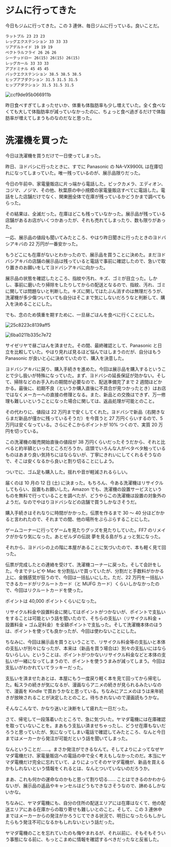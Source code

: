 # ジムに行ってきた
今日もジムに行ってきた。この 3 連休、毎日ジムに行っている。良いことだ。

```
ラットプル 23 23 23
レッグエクステンション 33 33 33
リアデルトイド 19 19 19
ペクトラルフライ 26 26 26
シーテッドロー 26(15) 26(15) 26(15)
レッグカール 33 33 33
アブドミナル 45 45 45
バックエクステンション 38.5 38.5 38.5
ヒップアブダクション 31.5 31.5 31.5
ヒップアダクション 31.5 31.5 31.5
```

![ccf9de95b066911b](/images/2019/09/ccf9de95b066911b.jpg)

昨日食べすぎてしまったせいか、体重も体脂肪率も少し増えていた。全く食べなくても大して体脂肪率が減っていなかったのに、ちょっと食べ過ぎるだけで体脂肪率が増えてしまうものなのだなと思った。

# 洗濯機を買った
今日は洗濯機を買うだけで一日使ってしまった。

昨日、ヨドバシに行ったときに、すでに Panasonic の NA-VX9900L は在庫切れになってしまっていた。唯一残っているのが、展示品限りだった。

今日の午前中、家電量販店に片っ端から電話した。ビックカメラ、エディオン、コジマ、ノジマ、その他、秋葉原の中小規模の家電量販店すべてに電話した。電話をした店舗だけでなく、関東圏全体で在庫が残っているかどうかまで調べてもらった。

その結果は、全滅だった。在庫はどこも残っていなかった。展示品が残っている店舗があるお店がいくつかあったが、それも売れてしまったり、数も限りがあった。

一応、展示品の値段も聞いてみたところ、やはり昨日聞きに行ったときのヨドバシアキバの 22 万円が一番安かった。

もうどこにも在庫がないとわかったので、展示品を買うことに決めた。まだヨドバシアキバの店舗の展示品は残っていると電話で事前に確認したので、急いで取り置きのお願いをしてヨドバシアキバに向かった。

展示品の状態を確認したところ、指紋や汚れ、キズ、ゴミが目立った。しかし、事前に磨いたり掃除をしたりしてからの配送となるので、指紋、汚れ、ゴミに関しては問題ないと判断した。キズに関してはたぶん消すのは無理だろうが、洗濯機が多少傷ついていても自分はそこまで気にしないだろうなと判断して、購入を決めることにした。

でも、念のため慎重を期すために、一旦昼ごはんを食べに行くことにした。

![25c8223c8139aff5](/images/2019/09/25c8223c8139aff5.jpg)

![6ba0211b335c7e72](/images/2019/09/6ba0211b335c7e72.jpg)

サイゼリヤで昼ごはんを済ませた。その間、最終確認として、Panasonic と日立を比較していた。やはり見れば見るほど悩んではしまうのだが、自分はもう Panasonic が良いと心に決めていたので、購入を決意した。

ヨドバシアキバに戻り、購入手続きを進めた。今回は展示品を購入するということで少し扱いが特殊になっていた。まず、ヨドバシの延長保証が効かない。そして、掃除などのお手入れの期間が必要なので、配送準備完了まで 2 週間ほどかかる。最後に、初期不良（というか購入直後に不具合が見つかったとき）はお店ではなくメーカーへの直接の修理となる。また、新品との交換はできず、万一修理も難しいということになった場合に関しては、返品処理が可能とのこと。

その代わりに、値段は 22 万円まで安くしてくれた。ヨドバシで新品（右開きならまだ新品が僅かに残っているそうだ）を今買うと 27 万円くらいするので、5 万円は安くなっている。さらにそこからポイントが 10% つくので、実質 20 万円を切っている。

この洗濯機の販売開始直後の値段が 38 万円くらいだったそうだから、それと比べると約半額といったところだろうか。店頭でいろんな人がベタベタ触っているものはあまり良い気持ちにはならないが、丁寧にきれいにしてくれるそうなので、そこは安くなるから良いと割り切ることにしよう。

ついでに、ゴム足も購入した。揺れや音が軽減されるらしい。

届くのは 10 月の 12 日 (土) に決まった。もちろん、今ある洗濯機はリサイクルしてもらい、設置もお願いした。Amazon でも、洗濯機の設置サービスというものを無料で行っていることを調べたが、どうやらこの洗濯機は設置の対象外のようだ。なのでやはりヨドバシなどの店舗で買うしかなさそうだ。

購入手続きはそれなりに時間がかかった。伝票を作るまで 30 〜 40 分ほどかかると言われたので、それまでの間、他の場所をぶらぶらすることにした。

ゲームコーナーに行ってゲームを見たりグッズを見たりしていた。FF7 のリメイクがかなり気になった。あとゼルダの伝説 夢を見る島がちょっと気になった。

それから、ヨドバシの上の階に本屋があることに気づいたので、本も軽く見て回った。

伝票が完成したとの連絡を受けて、洗濯機コーナーに戻った。そして会計をした。今までテレビや Mac を分割払いで買っていたが、分割だと手数料がかかる上に、金銭感覚が狂うので、今回は一括払いにした。ただ、22 万円を一括払いできるカードがリクルートカード（と MUFG カード）くらいしかなかったので、今回はリクルートカードを使った。

ポイントは 40,000 ポイントくらいになった。

リサイクル料金や設置料金に関してはポイントがつかないが、ポイントで支払いをすることは可能という話を聞いたので、そちらの支払い（リサイクル料金 + 設置料金 + ゴム足料金）を全額ポイントで支払った。そして洗濯機本体のほうは、ポイントを使っても良かったが、今回は使わないことにした。

ちなみに、今回は展示品を買うということで、リサイクル料金等の支払いと本体の支払いが別々になったが、本来は（新品を買う場合は）別々の支払いにはならないらしい。ということは、ポイントがつかないリサイクル料金などと本体の支払いが一緒になってしまうので、ポイントを使ううまみが減ってしまう。今回は支払いがわかれていてラッキーだった。

支払いを済ませたあとは、本屋にもう一度戻り軽く本を見て回ってから帰宅した。転スラの続きが気になるが、漫画ならアニメの続きが見られるみたいなので、漫画を Kindle で買おうかなと思っている。ちなみにアニメのほうは来年続きが放映されることが決定したとのこと。待ちきれないので漫画読もうかな。

そんなこんなで、かなり迷いと決断をして疲れた一日だった。

さて、帰宅して一段落着いたところで、急に気づいた。ヤマダ電機には在庫確認を取っていないことを。まあもう支払い済ませちゃったし、どうせ在庫もないだろうと思っていたが、気になってしまい電話で確認してみたところ、なんと今日まではメーカーから発注が可能だという話を聞いてしまった。

なんということだ......。まさか発注ができるなんて。そしてよりによってなぜヤマダ電機だけ、家電量販店への電話の中で全く考えもしなかったのだ。本当にヤマダ電機だけ完全に忘れていて、よりによってそのヤマダ電機が、新品を買えるかもしれないという情報をくれるとは、なんとついていないのだろうか。

まあ、これも何かの運命なのかもと思って割り切る...... ことはできるのかわからないが、展示品の返品やキャンセルはどうもできなさそうなので、諦めるしかないかな。

ちなみに、ヤマダ電機にも、自分の住所の配送エリアには在庫はなくて、他の配送エリアにある在庫からの取り寄せも難しいとのこと。そして、この 3 連休中まではメーカーからの発注がかろうじてできる状況で、明日になったらもしかしたらもう発注不可になるかもしれないという話だった。

ヤマダ電機のことを忘れていたのも悔やまれるが、それ以前に、そもそもそういう事態になる前に、もっとこまめに情報を確認するべきだったなと反省した。
